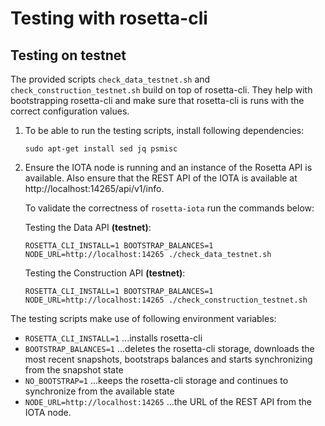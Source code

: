 # Testing with rosetta-cli

## Testing on testnet

The provided scripts `check_data_testnet.sh` and `check_construction_testnet.sh` build on top of rosetta-cli. They help with bootstrapping rosetta-cli and make sure that rosetta-cli is runs with the correct configuration values.

1) To be able to run the testing scripts, install following dependencies:
    ```
    sudo apt-get install sed jq psmisc
    ```

2) Ensure the IOTA node is running and an instance of the Rosetta API is available.
Also ensure that the REST API of the IOTA is available at http://localhost:14265/api/v1/info.

    To validate the correctness of `rosetta-iota` run the commands below:

    Testing the Data API **(testnet)**:
    ```
    ROSETTA_CLI_INSTALL=1 BOOTSTRAP_BALANCES=1 NODE_URL=http://localhost:14265 ./check_data_testnet.sh
    ```

    Testing the Construction API **(testnet)**:
    ```
    ROSETTA_CLI_INSTALL=1 BOOTSTRAP_BALANCES=1 NODE_URL=http://localhost:14265 ./check_construction_testnet.sh
    ```
The testing scripts make use of following environment variables:
- `ROSETTA_CLI_INSTALL=1` ...installs rosetta-cli
- `BOOTSTRAP_BALANCES=1` ...deletes the rosetta-cli storage, downloads the most recent snapshots, bootstraps balances and starts synchronizing from the snapshot state
- `NO_BOOTSTRAP=1` ...keeps the rosetta-cli storage and continues to synchronize from the available state
- `NODE_URL=http://localhost:14265` ...the URL of the REST API from the IOTA node.  